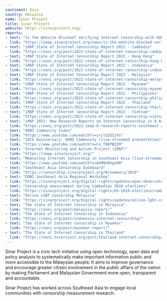 ```yaml
---
continent: Asia
country: Malaysia
name: Sinar Project
title: Sinar Project
website: https://sinarproject.org/
reports:
- text: "Is the Website Blocked? Verifying Internet Censorship with OONI Explorer"
  link: "https://imap.sinarproject.org/news/is-the-website-blocked-verifying-internet-censorship-with-ooni-explorer"
- text: "iMAP State of Internet Censorship Report 2022 - Cambodia"
  link: "https://ooni.org/post/2022-state-of-internet-censorship-cambodia/"
- text: "iMAP State of Internet Censorship Report 2022 - Hong Kong"
  link: "https://ooni.org/post/2022-state-of-internet-censorship-hong-kong/"
- text: "iMAP State of Internet Censorship Report 2022 - Indonesia"
  link: "https://ooni.org/post/2022-state-of-internet-censorship-indonesia/"
- text: "iMAP State of Internet Censorship Report 2022 - Malaysia"
  link: "https://ooni.org/post/2022-state-of-internet-censorship-malaysia/"
- text: "iMAP State of Internet Censorship Report 2022 - Myanmar"
  link: "https://ooni.org/post/2022-state-of-internet-censorship-myanmar/"
- text: "iMAP State of Internet Censorship Report 2022 - Philippines"
  link: "https://ooni.org/post/2022-state-of-internet-censorship-philippines/"
- text: "iMAP State of Internet Censorship Report 2022 - Thailand"
  link: "https://ooni.org/post/2022-state-of-internet-censorship-thailand/"
- text: "iMAP State of Internet Censorship Report 2022 - Vietnam"
  link: "https://ooni.org/post/2022-state-of-internet-censorship-vietnam/"
- text: "iMAP 2022: New Research Reports on Internet Censorship in 8 Asian countries"
  link: "https://ooni.org/post/2022-imap-8-research-reports-southeast-asia/"
- text: "OONI Community Video"
  link: "https://www.youtube.com/watch?v=zrclQ2QZjVo"
- text: "10th Ooniversary: OONI Community (live-streamed presentation)"
  link: "https://www.youtube.com/watch?v=Co_f8KPBIZM"
- text: "Internet Monitoring and Action Project (iMAP)"
  link: "https://imap.sinarproject.org/"
- text: "Measuring Internet Censorship in Southeast Asia (live-streamed presentation)"
  link: "https://www.youtube.com/watch?v=AORNoRhgVmM"
- text: "Southeast Asia Censorship Dashboard"
  link: "https://censorship.sinarproject.org/#/summary/2020"
- text: "OONI Southeast Asia Regional Workshop"
  link: "https://sinarproject.org/digital-rights/updates/open-observatory-of-network-interference-ooni-southeast-asia-regional-workshop"
- text: "Censorship measurement during Cambodian 2018 elections"
  link: "https://sinarproject.org/digital-rights/kh-2018-elections/cambodia-2018-elections"
- text: "Online LGBT Censorship Malaysia"
  link: "https://sinarproject.org/digital-rights/updates/online-lgbt-censorship-malaysia"
- text: "The State of Internet Censorship in Malaysia"
  link: "https://ooni.org/post/malaysia-report/"
- text: "The State of Internet Censorship in Indonesia"
  link: "https://ooni.org/post/indonesia-internet-censorship/"
- text: "The State of Internet Censorship in Myanmar"
  link: "https://ooni.org/post/myanmar-report/"
- text: "The State of Internet Censorship in Thailand"
  link: "https://ooni.torproject.org/post/thailand-internet-censorship/"
---
```


Sinar Project is a civic tech initiative using open technology, open data and policy analysis to systematically make important information public and more accessible to the Malaysian people. It aims to improve governance and encourage greater citizen involvement in the public affairs of the nation by making Parliament and Malaysian Government more open, transparent and accountable.

Sinar Project has worked across Southeast Asia to engage local communities with censorship measurement research.
